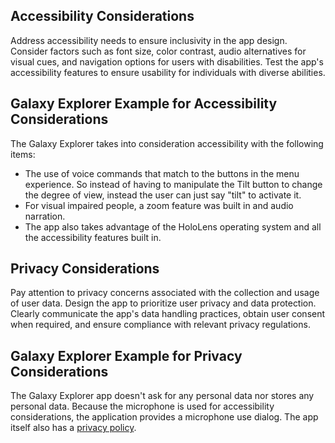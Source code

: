 ## Accessibility Considerations

Address accessibility needs to ensure inclusivity in the app design. Consider factors such as font size, color contrast, audio alternatives for visual cues, and navigation options for users with disabilities. Test the app's accessibility features to ensure usability for individuals with diverse abilities.

## Galaxy Explorer Example for Accessibility Considerations

The Galaxy Explorer takes into consideration accessibility with the following items:

- The use of voice commands that match to the buttons in the menu experience. So instead of having to manipulate the Tilt button to change the degree of view, instead the user can just say "tilt" to activate it.
- For visual impaired people, a zoom feature was built in and audio narration.
- The app also takes advantage of the HoloLens operating system and all the accessibility features built in.

## Privacy Considerations

Pay attention to privacy concerns associated with the collection and usage of user data. Design the app to prioritize user privacy and data protection. Clearly communicate the app's data handling practices, obtain user consent when required, and ensure compliance with relevant privacy regulations.

## Galaxy Explorer Example for Privacy Considerations

The Galaxy Explorer app doesn't ask for any personal data nor stores any personal data. Because the microphone is used for accessibility considerations, the application provides a microphone use dialog. The app itself also has a [privacy policy](https://www.microsoft.com/privacystatement).